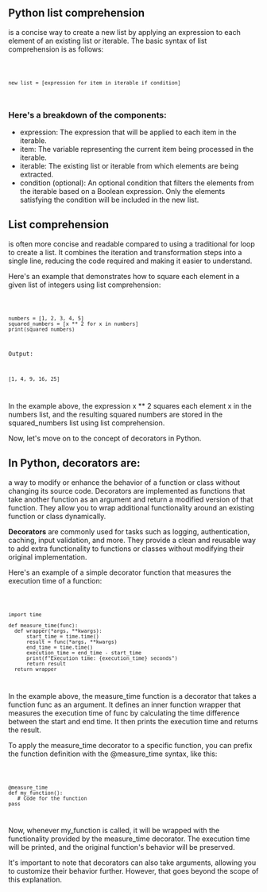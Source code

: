 ## Python list comprehension
 is a concise way to create a new list by applying an expression to each element of an existing list or iterable. The basic syntax of list comprehension is as follows:


<code>

    new_list = [expression for item in iterable if condition]

</code>

### Here's a breakdown of the components:


- expression: The expression that will be applied to each item in the iterable.
- item: The variable representing the current item being processed in the iterable.
- iterable: The existing list or iterable from which elements are being extracted.
- condition (optional): An optional condition that filters the elements from the iterable based on a Boolean expression. Only the elements satisfying the condition will be included in the new list.


## List comprehension 
is often more concise and readable compared to using a traditional for loop to create a list. It combines the iteration and transformation steps into a single line, reducing the code required and making it easier to understand.

Here's an example that demonstrates how to square each element in a given list of integers using list comprehension:



<code>

    numbers = [1, 2, 3, 4, 5]
    squared_numbers = [x ** 2 for x in numbers]
    print(squared_numbers)
Output:

    
    [1, 4, 9, 16, 25]

</code>

In the example above, the expression x ** 2 squares each element x in the numbers list, and the resulting squared numbers are stored in the squared_numbers list using list comprehension.

Now, let's move on to the concept of decorators in Python.

## In Python, decorators are:
 a way to modify or enhance the behavior of a function or class without changing its source code. Decorators are implemented as functions that take another function as an argument and return a modified version of that function. They allow you to wrap additional functionality around an existing function or class dynamically.

__Decorators__ are commonly used for tasks such as logging, authentication, caching, input validation, and more. They provide a clean and reusable way to add extra functionality to functions or classes without modifying their original implementation.

Here's an example of a simple decorator function that measures the execution time of a function:

<code>

    import time

    def measure_time(func):
      def wrapper(*args, **kwargs):
          start_time = time.time()
          result = func(*args, **kwargs)
          end_time = time.time()
          execution_time = end_time - start_time
          print(f"Execution time: {execution_time} seconds")
          return result
      return wrapper

</code>

In the example above, the measure_time function is a decorator that takes a function func as an argument. It defines an inner function wrapper that measures the execution time of func by calculating the time difference between the start and end time. It then prints the execution time and returns the result.

To apply the measure_time decorator to a specific function, you can prefix the function definition with the @measure_time syntax, like this:

<code>

    @measure_time
    def my_function():
       # Code for the function
    pass

</code>

Now, whenever my_function is called, it will be wrapped with the functionality provided by the measure_time decorator. The execution time will be printed, and the original function's behavior will be preserved.

It's important to note that decorators can also take arguments, allowing you to customize their behavior further. However, that goes beyond the scope of this explanation.